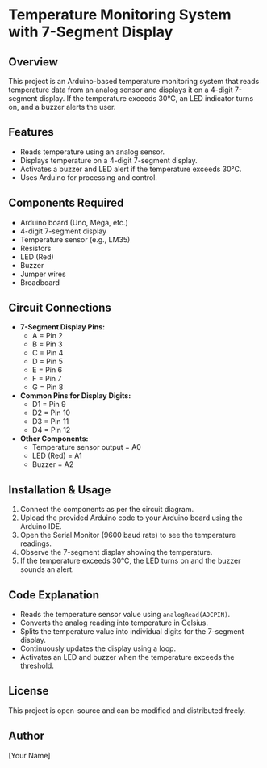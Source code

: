 # Temperature Monitoring System with 7-Segment Display

## Overview
This project is an Arduino-based temperature monitoring system that reads temperature data from an analog sensor and displays it on a 4-digit 7-segment display. If the temperature exceeds 30°C, an LED indicator turns on, and a buzzer alerts the user.

## Features
- Reads temperature using an analog sensor.
- Displays temperature on a 4-digit 7-segment display.
- Activates a buzzer and LED alert if the temperature exceeds 30°C.
- Uses Arduino for processing and control.

## Components Required
- Arduino board (Uno, Mega, etc.)
- 4-digit 7-segment display
- Temperature sensor (e.g., LM35)
- Resistors
- LED (Red)
- Buzzer
- Jumper wires
- Breadboard

## Circuit Connections
- **7-Segment Display Pins:**
  - A = Pin 2
  - B = Pin 3
  - C = Pin 4
  - D = Pin 5
  - E = Pin 6
  - F = Pin 7
  - G = Pin 8
- **Common Pins for Display Digits:**
  - D1 = Pin 9
  - D2 = Pin 10
  - D3 = Pin 11
  - D4 = Pin 12
- **Other Components:**
  - Temperature sensor output = A0
  - LED (Red) = A1
  - Buzzer = A2

## Installation & Usage
1. Connect the components as per the circuit diagram.
2. Upload the provided Arduino code to your Arduino board using the Arduino IDE.
3. Open the Serial Monitor (9600 baud rate) to see the temperature readings.
4. Observe the 7-segment display showing the temperature.
5. If the temperature exceeds 30°C, the LED turns on and the buzzer sounds an alert.

## Code Explanation
- Reads the temperature sensor value using `analogRead(ADCPIN)`.
- Converts the analog reading into temperature in Celsius.
- Splits the temperature value into individual digits for the 7-segment display.
- Continuously updates the display using a loop.
- Activates an LED and buzzer when the temperature exceeds the threshold.

## License
This project is open-source and can be modified and distributed freely.

## Author
[Your Name]


